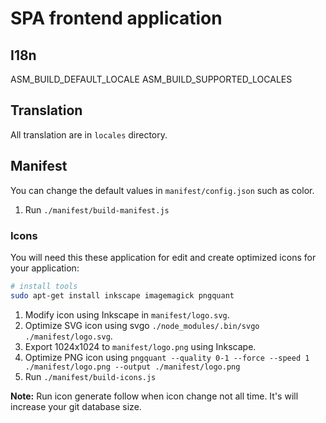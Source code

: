 # SPA frontend application

## I18n

ASM_BUILD_DEFAULT_LOCALE
ASM_BUILD_SUPPORTED_LOCALES

## Translation

All translation are in `locales` directory.

## Manifest

You can change the default values in `manifest/config.json` such as color.

1. Run `./manifest/build-manifest.js`

### Icons

You will need this these application for edit and create optimized icons for your application:

```bash
# install tools
sudo apt-get install inkscape imagemagick pngquant
```

1. Modify icon using Inkscape in `manifest/logo.svg`.
2. Optimize SVG icon using svgo `./node_modules/.bin/svgo ./manifest/logo.svg`.
3. Export 1024x1024 to `manifest/logo.png` using Inkscape.
4. Optimize PNG icon using `pngquant --quality 0-1 --force --speed 1 ./manifest/logo.png --output ./manifest/logo.png`
5. Run `./manifest/build-icons.js`

**Note:** Run icon generate follow when icon change not all time. It's will increase your git database size.
